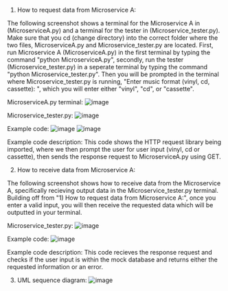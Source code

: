 1) How to request data from Microservice A:

The following screenshot shows a terminal for the Microservice A in (MicroserviceA.py) and a terminal for the tester in (Microservice_tester.py).
Make sure that you cd (change directory) into the correct folder where the two files, MicroserviceA.py and Microservice_tester.py are located.
First, run Microservice A (MicroserviceA.py) in the first terminal by typing the command "python MicroserviceA.py", secondly, run the tester
(Microservice_tester.py) in a seperate terminal by typing the command "python Microservice_tester.py". Then you will be prompted in the terminal
where Microservice_tester.py is running, "Enter music format (vinyl, cd, cassette):  ", which you will enter either "vinyl", "cd", or "cassette".

MicroserviceA.py terminal:
![image](https://github.com/user-attachments/assets/24a6cf56-6b44-4727-a849-07638ca43ce0)

Microservice_tester.py:
![image](https://github.com/user-attachments/assets/7a867e2b-eeab-4674-80be-eac533984626)

Example code:
![image](https://github.com/user-attachments/assets/07a45e35-caac-4027-b1b6-d46bff45806f)
![image](https://github.com/user-attachments/assets/e857ad60-f1f8-4451-8b02-e5a75e1c4a94)

Example code description:
This code shows the HTTP request library being imported, where we then prompt the user for user input (vinyl, cd or cassette), then sends
the response request to MicroserviceA.py using GET.


2) How to receive data from Microservice A:

The following screenshot shows how to receive data from the Microservice A, specifically recieving output data in the Microservice_tester.py terminal.
Building off from "1) How to request data from Microservice A:", once you enter a valid input, you will then receive the requested data which will be
outputted in your terminal.

Microservice_tester.py:
![image](https://github.com/user-attachments/assets/c0aac271-03cc-4905-adc4-e15d2d8f3446)

Example code:
![image](https://github.com/user-attachments/assets/5fed4b78-9e0e-4657-8487-3158aad46859)

Example code description: 
This code recieves the response request and checks if the user input is within the mock database and returns either the requested information or an error.


3) UML sequence diagram:
![image](https://github.com/user-attachments/assets/7a79b032-60ab-42d2-afea-43577b1cfa1e)
